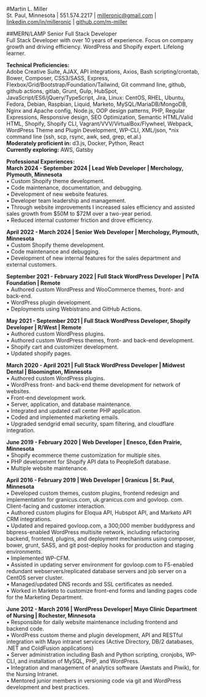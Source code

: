 #Martin L. Miller  
St. Paul, Minnesota | 551.574.2217 | [milleronic@gmail.com](mailto:milleronic@gmail.com) | [linkedin.com/in/milleronic](http://linkedin.com/in/milleronic) | [github.com/m-miller](http://github.com/m-miller)

##MERN/LAMP Senior Full Stack Developer  
Full Stack Developer with over 10 years of experience. Focus on company growth and driving efficiency. WordPress and Shopify expert. Lifelong learner. 

**Technical Proficiencies:**  
Adobe Creative Suite, AJAX, API integrations, Axios, Bash scripting/crontab, Bower, Composer, CSS3/SASS, Express, Flexbox/Grid/Bootstrap/Foundation/Tailwind, Git command line, github, github actions, gitlab, Grunt, Gulp, HubSpot, JavaScript/ES6/jQuery/TypeScript, Jira, Linux: CentOS, RHEL, Ubuntu, Fedora, Debian, Raspbian, Liquid, Marketo, MySQL/MariaDB/MongoDB, Nginx and Apache config, Node.js, OOP design patterns, PHP, Regular Expressions, Responsive design, SEO Optimization, Semantic HTML/Valid HTML, Shopify, Shopify CLI, Vagrant/VVV/VirtualBox/Flywheel, Webpack, WordPress Theme and Plugin Development, WP-CLI, XML/json, \*nix command line (ssh, scp, rsync, awk, sed, grep, et.al.)  
**Moderately proficient in:** d3.js, Docker, Python, React  
**Currently exploring:** AWS, Gatsby

**Professional Experiences:**  
**March 2024 \- September 2024 | Lead Web Developer | Merchology, Plymouth, Minnesota**  
• Custom Shopify theme development.  
• Code maintenance, documentation, and debugging.  
• Development of new website features.  
• Developer team leadership and management.  
• Through website improvements I increased sales efficiency and assisted sales growth from $50M to $72M over a two-year period.  
• Reduced internal customer friction and drove efficiency.

**April 2022 \- March 2024 | Senior Web Developer | Merchology, Plymouth, Minnesota**  
• Custom Shopify theme development.  
• Code maintenance and debugging.  
• Development of new internal features for the sales department and external customers.

**September 2021 \- February 2022 | Full Stack WordPress Developer | PeTA Foundation | Remote**  
• Authored custom WordPress and WooCommerce themes, front- and back-end.  
• WordPress plugin development.  
• Deployments using Webistrano and GitHub Actions.

**May 2021 \- September 2021 | Full Stack WordPress Developer, Shopify Developer | R/West | Remote**  
• Authored custom WordPress plugins.  
• Authored custom WordPress themes, front- and back-end development.  
• Shopify cart and customizer development.  
• Updated shopify pages.

**March 2020 \- April 2021 | Full Stack WordPress Developer | Midwest Dental | Bloomington, Minnesota**  
• Authored custom WordPress plugins.  
• WordPress front- and back-end theme development for network of websites.  
• Front-end development work.  
• Server, application, and database maintenance.  
• Integrated and updated call center PHP application.  
• Coded and implemented marketing emails.  
• Upgraded sendgrid email security, spam filtering, and cloudflare integration.

**June 2019 \- February 2020 | Web Developer | Enesco, Eden Prairie, Minnesota**  
• Shopify ecommerce theme customization for multiple sites.  
• PHP development for Shopify API data to PeopleSoft database.  
• Multiple website maintenance.

**April 2016 \- February 2019 | Web Developer | Granicus | St. Paul, Minnesota**  
• Developed custom themes, custom plugins, frontend redesign and implementation for granicus.com, uk.granicus.com and govloop. com. Client-facing and customer interaction.  
• Authored custom plugins for Eloqua API, Hubspot API, and Marketo API CRM integrations.  
• Updated and repaired govloop.com, a 300,000 member buddypress and bbpress-enabled WordPress multisite network, including refactoring backend, frontend, plugins, and deployment mechanisms using composer, bower, grunt, SASS, and git post-deploy hooks for production and staging environments.  
• Implemented WP-CFM.  
• Assisted in updating server environment for govloop.com to F5-enabled redundant webservers/replicated database servers and job server on a CentOS server cluster.  
• Managed/updated DNS records and SSL certificates as needed.  
• Worked in Marketo to customize front-end forms and landing pages code for the Marketing Department.

**June 2012 \- March 2016 | WordPress Developer| Mayo Clinic Department of Nursing | Rochester, Minnesota**  
• Responsible for daily website maintenance including frontend and backend code.  
• WordPress custom theme and plugin development, API and RESTful integration with Mayo intranet services (Active Directory, DB/2 databases, .NET and ColdFusion applications)  
• Server administration including Bash and Python scripting, cronjobs, WP-CLI, and installation of MySQL, PHP, and WordPress.  
• Integration and management of analytics software (Awstats and Piwik), for the Nursing Intranet.  
• Mentored junior members in versioning code via git and WordPress development and best practices.
